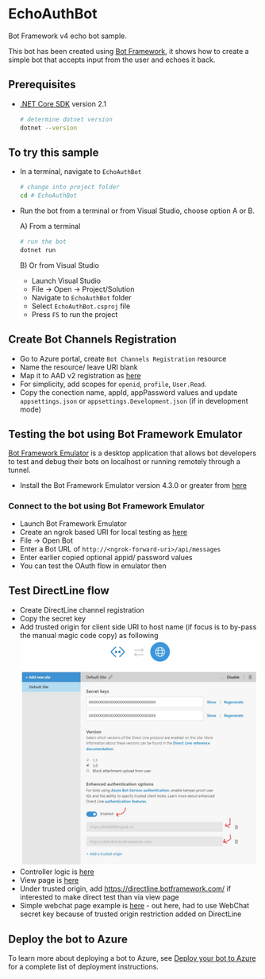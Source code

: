 ﻿# EchoAuthBot

Bot Framework v4 echo bot sample.

This bot has been created using [Bot Framework](https://dev.botframework.com), it shows how to create a simple bot that accepts input from the user and echoes it back.

## Prerequisites

- [.NET Core SDK](https://dotnet.microsoft.com/download) version 2.1

  ```bash
  # determine dotnet version
  dotnet --version
  ```

## To try this sample

- In a terminal, navigate to `EchoAuthBot`

    ```bash
    # change into project folder
    cd # EchoAuthBot
    ```

- Run the bot from a terminal or from Visual Studio, choose option A or B.

  A) From a terminal

  ```bash
  # run the bot
  dotnet run
  ```

  B) Or from Visual Studio

  - Launch Visual Studio
  - File -> Open -> Project/Solution
  - Navigate to `EchoAuthBot` folder
  - Select `EchoAuthBot.csproj` file
  - Press `F5` to run the project

## Create Bot Channels Registration

- Go to Azure portal, create `Bot Channels Registration` resource
- Name the resource/ leave URI blank
- Map it to AAD v2 registration as [here](https://docs.microsoft.com/en-us/azure/bot-service/bot-builder-authentication?view=azure-bot-service-4.0&tabs=aadv2%2Ccsharp%2Cbot-oauth#create-and-register-an-azure-ad-application)
- For simplicity, add scopes for `openid`, `profile`, `User.Read`.
- Copy the conection name, appId, appPassword values and update `appsettings.json` or `appsettings.Development.json` (if in development mode)

## Testing the bot using Bot Framework Emulator

[Bot Framework Emulator](https://github.com/microsoft/botframework-emulator) is a desktop application that allows bot developers to test and debug their bots on localhost or running remotely through a tunnel.

- Install the Bot Framework Emulator version 4.3.0 or greater from [here](https://github.com/Microsoft/BotFramework-Emulator/releases)

### Connect to the bot using Bot Framework Emulator

- Launch Bot Framework Emulator
- Create an ngrok based URI for local testing as [here](https://blog.botframework.com/2017/10/19/debug-channel-locally-using-ngrok/)
- File -> Open Bot
- Enter a Bot URL of `http://<ngrok-forward-uri>/api/messages`
- Enter earlier copied optional appid/ password values
- You can test the OAuth flow in emulator then

## Test DirectLine flow

- Create DirectLine channel registration
- Copy the secret key
- Add trusted origin for client side URI to host name (if focus is to by-pass the manual magic code copy) as following
	![DirectLine settings](https://github.com/PurnaChandraPanda/WebChat-ClientApp/blob/master/v4/Media/directline-settings.JPG)
- Controller logic is [here](./ClientApp/HomeController.cs#28)
- View page is [here](./Views/Home/Index.cshtml)
- Under trusted origin, add https://directline.botframework.com/ if interested to make direct test than via view page
- Simple webchat page example is [here](./wwwroot/simple-webchat.htm) - out here, had to use WebChat secret key because of trusted origin restriction added on DirectLine

## Deploy the bot to Azure

To learn more about deploying a bot to Azure, see [Deploy your bot to Azure](https://aka.ms/azuredeployment) for a complete list of deployment instructions.
